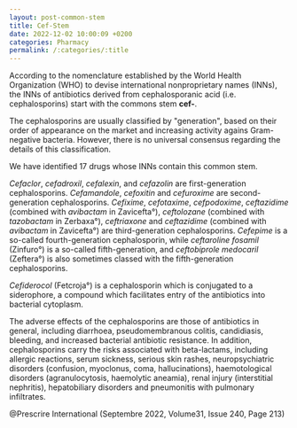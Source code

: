 ```yaml
---
layout: post-common-stem
title: Cef-Stem
date: 2022-12-02 10:00:09 +0200
categories: Pharmacy
permalink: /:categories/:title
---
```

According to the nomenclature established by the World Health Organization (WHO) to devise international nonproprietary names (INNs), the INNs of antibiotics derived from cephalosporanic acid (i.e. cephalosporins) start with the commons stem **cef-**.

The cephalosporins are usually classified by "generation", based on their order of appearance on the market and increasing activity agains Gram-negative bacteria. However, there is no universal consensus regarding the details of this classification.

We have identified 17 drugs whose INNs contain this common stem. 

*Cefaclor*, *cefadroxil*, *cefalexin*, and *cefazolin* are first-generation cephalosporins. *Cefamandole*, *cefoxitin* and *cefuroxime* are second-generation cephalosporins. *Cefixime*, *cefotaxime*, *cefpodoxime*, *ceftazidime* (combined with *avibactam* in Zavicefta°), *ceftolozane* (combined with *tazobactam* in Zerbaxa°), *ceftriaxone* and *ceftazidime* (combined with *avibactam* in Zavicefta°) are third-generation cephalosporins. *Cefepime*  is a so-called fourth-generation cephalosporin, while *ceftaroline fosamil* (Zinfuro°) is a so-called fifth-generation, and *ceftobiprole medocaril* (Zeftera°) is also sometimes classed with the fifth-generation cephalosporins.

*Cefiderocol* (Fetcroja°) is a cephalosporin which is conjugated to a siderophore, a compound which facilitates entry of the antibiotics into bacterial cytoplasm.

The adverse effects of the cephalosporins are those of antibiotics in general, including diarrhoea, pseudomembranous colitis, candidiasis, bleeding, and increased bacterial antibiotic resistance. In addition, cephalosporins carry the risks associated with beta-lactams, including allergic reactions, serum sickness, serious skin rashes, neuropsychiatric disorders (confusion, myoclonus, coma, hallucinations), haemotological disorders (agranulocytosis, haemolytic aneamia), renal injury (interstitial nephritis), hepatobiliary disorders and pneumonitis with pulmonary infiltrates.

@Prescrire International (Septembre 2022, Volume31, Issue 240, Page 213)